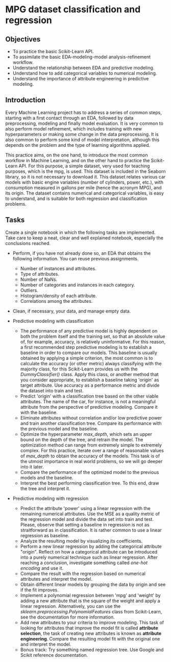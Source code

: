 # MPG dataset classification and regression

## Objectives
- To practice the basic Scikit-Learn API.
- To assimilate the basic EDA-modeling-model analysis-refinement workflow.
- Understand the relationship between EDA and predictive modeling.
- Understand how to add categorical variables to numerical modeling.
- Understand the importance of attribute engineering in predictive modeling.

## Introduction

Every Machine Learning project has to address a series of common steps, starting with a first contact through an EDA, followed by data preprocessing, modeling and finally model evaluation. It is very common to also perform model refinement, which includes training with new hyperparameters or making some change in the data preprocessing. It is also common to perform some kind of model interpretation, although this depends on the problem and the type of learning algorithms applied.

This practice aims, on the one hand, to introduce the most common workflow in Machine Learning, and on the other hand to practice the Scikit-Learn API. For this purpose, a simple dataset, very used for teaching purposes, which is the mpg, is used. This dataset is included in the Seaborn library, so it is not necessary to download it. This dataset relates various car models with basic engine variables (number of cylinders, power, etc.), with consumption measured in gallons per mile (hence the acronym MPG), and its origin. The dataset contains numerical and categorical variables, is easy to understand, and is suitable for both regression and classification problems.


## Tasks

Create a single notebook in which the following tasks are implemented. Take care to keep a neat, clear and well explained notebook, especially the conclusions reached.

* Perform, if you have not already done so, an EDA that obtains the following information. You can reuse previous assignments.
    - Number of instances and attributes.
    - Type of attributes.
    - Number of NaNs.
    - Number of categories and instances in each category.
    - Outliers.
    - Histogram/density of each attribute.
    - Correlations among the attributes.

* Clean, if necessary, your data, and manage empty data.

* Predictive modeling with classification
    - The performance of any predictive model is highly dependent on both the problem itself and the training set, so that an absolute value of, for example, accuracy, is relatively uninformative. For this reason, a first recommended step predictive modeling is to establish a baseline in order to compare our models. This baseline is usually obtained by applying a simple criterion, the most common is to calculate the accuracy (or other metric) always classifying with the majority class, for this Scikit-Learn provides us with the *DummyClassifier()* class. Apply this class, or another method that you consider appropriate, to establish a baseline taking 'origin' as target attribute. Use accuracy as a performance metric and divide the dataset into train and test.
    - Predict 'origin' with a classification tree based on the other viable attributes. The name of the car, for instance, is not a meaningful attribute from the perspective of predictive modeling. Compare it with the baseline.
    - Eliminate attributes without correlation and/or low predictive power and train another classification tree. Compare its performance with the previous model and the baseline.
    - Optimize the hyperparameter *max_depth*, which sets an upper bound on the depth of the tree, and retrain the model. The optimization method can range from extremely simple to extremely complex. For this practice, iterate over a range of reasonable values of *max_depth* to obtain the accuracy of the models. This task is of the utmost importance in real world problems, so we will go deeper into it later.
    - Compare the performance of the optimized model to the previous models and the baseline.
    - Interpret the best performing classification tree. To this end, draw the tree and interpret it.

* Predictive modeling with regression
    - Predict the attribute 'power' using a linear regression with the remaining numerical attributes. Use the MSE as a quality metric of the regression model and divide the data set into train and test. Please, observe that setting a baseline in regression is not as straitforward as in classification. It is rather common to use a linear regression as baseline.
    - Analyze the resulting model by visualizing its coefficients.
    - Perform a new linear regression by adding the categorical attribute "origin". Reflect on how a categorical attribute can be introduced into a purely numerical technique such as linear regression. After reaching a conclusion, investigate something called *one-hot encoding* and use it.
    - Compare the result with the regression based on numerical attributes and interpret the model.
    - Obtain different linear models by grouping the data by origin and see if the fit improves.
    - Implement a polynomial regression between 'mpg' and 'weight' by adding a new attribute that is the square of the weight and apply a linear regression. Alternatively, you can use the *sklearn.preprocessing.PolynomialFeatures* class from Scikit-Learn, see the documentation for more information.
    - Add new attributes to your criteria to improve modeling. This task of looking for attributes that improve the model fit is called **attribute selection**, the task of creating new attributes is known as **attribute engineering**. Compare the resulting model fit with the original one and interpret the model.
    - Bonus track: Try something named regression tree. Use Google and Scikit reference documentation.

